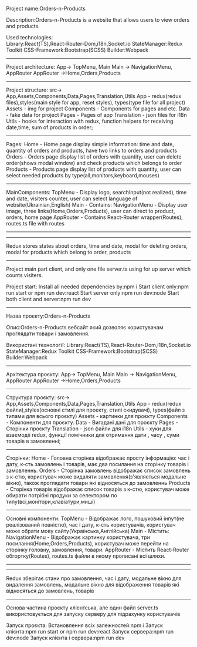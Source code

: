 Project name:Orders-n-Products

Description:Orders-n-Products is a website that allows users to view orders and products.

Used technologies:
<br>
Library:React(TS),React-Router-Dom,i18n,Socket.io
StateManager:Redux Toolkit
CSS-Framework:Bootstrap(SCSS)
Builder:Webpack

---

Project architecture:
App-> TopMenu, Main
Main -> NavigationMenu, AppRouter
AppRouter ->Home,Orders,Products

---

Project structure:
src-> App,Assets,Components,Data,Pages,Translation,Utils
App - redux(redux files),styles(main style for app, reset styles), types(type file for all project)
Assets - img for project
Components - Components for pages and etc.
Data - fake data for project
Pages - Pages of app
Translation - json files for i18n
Utils - hooks for interaction with redux, function helpers for receiving date,time, sum of products in order;

---

Pages:
Home - Home page display simple information: time and date, quantity of orders and products, have two links to orders and products
Orders - Orders page display list of orders with quantity, user can delete order(shows modal window) and check products which belongs to order
Products - Products page display list of products with quantity, user can select needed products by type(all,monitors,keyboard,mouses)

---

MainComponents:
TopMenu - Display logo, searchInput(not realized), time and date, visiters counter, user can select language of website(Ukrainian,English)
Main - Contains:
NavigationMenu - Display user image, three links(Home,Orders,Products), user can direct to product, orders, home page
AppRouter - Contains React-Router wrapper(Routes), routes.ts file with routes

---

---

Redux stores states about orders, time and date, modal for deleting orders, modal for products which belong to order, products

---

Project main part client, and only one file server.ts using for up server which counts visiters.

Project start:
Install all needed dependencies by:npm i
Start client only:npm run start or npm run dev:react
Start server only:npm run dev:node
Start both client and server:npm run dev

---

Назва проєкту:Orders-n-Products

Опис:Orders-n-Products вебсайт який дозволяє користувачам проглядати товари і замовлення.

Використані технології:
Library:React(TS),React-Router-Dom,i18n,Socket.io
StateManager:Redux Toolkit
CSS-Framework:Bootstrap(SCSS)
Builder:Webpack

---

Архітектура проєкту:
App-> TopMenu, Main
Main -> NavigationMenu, AppRouter
AppRouter ->Home,Orders,Products

---

Структура проєкту:
src-> App,Assets,Components,Data,Pages,Translation,Utils
App - redux(redux файли),styles(основні стилі для проєкту, стилі скидувачі), types(файл з типами для всього проєкту)
Assets - картинки для проєкту
Components - Компоненти для проєкту.
Data - Вигадані дані для проєкту
Pages - Сторінки проєкту
Translation - json файли для i18n
Utils - хуки для взаємодії redux, функції помічники для отримання дати , часу , суми товарів в замовленні;

---

Сторінки:
Home - Головна сторінка відображає просту інформацію: час і дату, к-сть замовлень і товарів, має два посилання на сторінку товарів і замовленнь.
Orders - Сторінка замовлень відображає список замовлень з к-стю, користувач може видаляти замовлення(з'являється модальне вікно), також проглядати товари які відносяться до замовленнь
Products - Сторінка товарів відображає список товарів з к-стю, користувач може обирати потрібні продуки за селектором по типу(всі,монітори,клавіатури,миші)

---

Основні компоненти:
TopMenu - Відображає лого, пошуковий інпут(не реалізований повністю), час і дату, к-сть користувачів, користувач може обрати мову сайту(Українська,Англійська)
Main - Містить:
NavigationMenu - Відображає картинку користувача, три посилання(Home,Orders,Products), користувач може перейти на сторінку головну, замовлення, товари.
AppRouter - Містить React-Router обгортку(Routes), routes.ts файли в якому прописані всі шляхи.

---

---

Redux зберігає стани про замовлення, час і дату, модальне вікно для видалення замовлень, модальне вікно для відображення товарів які відносяться до замовлень, товарів

---

Основа частина проєкту клієнтська, але один файл server.ts використовується для запуску серверу для підрахунку користувачів

Запуск проєкта:
Встановлення всіх залежностей:npm i
Запуск клієнта:npm run start or npm run dev:react
Запуск сервера:npm run dev:node
Запуск клієнта і сервера:npm run dev

